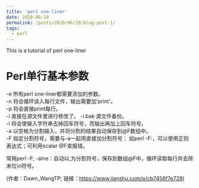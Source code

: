 ```yaml
---
title: 'perl one-liner'
date: 2020-06-19
permalink: /posts/2020/06/19/blog-post-1/
tags:
  - perl
---
```

This is a tutorial of perl one-liner

Perl单行基本参数
======
-e 所有perl one-liner都需要添加的参数。  
-n 将会循环读入每行文件，输出需要加‘print'。   
-p 将会直接print每行。   
-i 直接在源文件里进行修改了。 -i.bak 源文件备份。   
-l 将会使输入字符串去掉回车符号，而输出再加上回车符号。   
-a 以空格为分割输入，并将分割的结果自动保存到@F数组中。   
-F 指定分割符号，需要与-a一起用直接加分割符号： 如perl -F:，可以使用正则表达式；可利用scalar @F查报错。   
  
常用perl -F, -alne：自动以,为分割符号，保存到数组@F中，循环读取每行并去除末位\n符号。

(作者：Dawn_WangTP; 链接：https://www.jianshu.com/p/cb7458f7e728)
